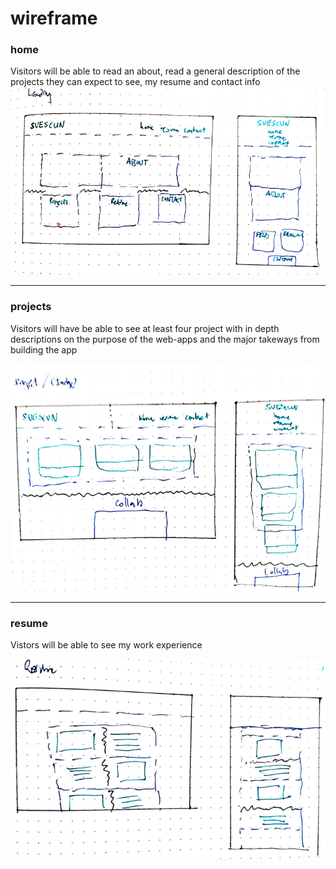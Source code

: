 # wireframe 

### home
 Visitors will be able to read an about, read a general description of the projects they can expect to see, my resume and contact info
<img src="public/wireframe/home-landing.png"/>
<hr>

### projects
Visitors will have be able to see at least four project with in depth descriptions on the purpose of the web-apps and the major takeways from building the app

<img src="public/wireframe/projects.png"/>
<hr>

### resume
Vistors will be able to see my work experience

<img src="public/wireframe/resume.png"/>

